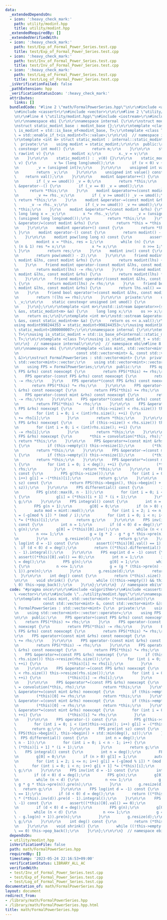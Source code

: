 ```yaml
---
data:
  _extendedDependsOn:
  - icon: ':heavy_check_mark:'
    path: utility/modint.hpp
    title: utility/modint.hpp
  _extendedRequiredBy: []
  _extendedVerifiedWith:
  - icon: ':heavy_check_mark:'
    path: test/Exp_of_Formal_Power_Series.test.cpp
    title: test/Exp_of_Formal_Power_Series.test.cpp
  - icon: ':heavy_check_mark:'
    path: test/Inv_of_Formal_Power_Series.test.cpp
    title: test/Inv_of_Formal_Power_Series.test.cpp
  - icon: ':heavy_check_mark:'
    path: test/Log_of_Formal_Power_Series.test.cpp
    title: test/Log_of_Formal_Power_Series.test.cpp
  _isVerificationFailed: false
  _pathExtension: hpp
  _verificationStatusIcon: ':heavy_check_mark:'
  attributes:
    links: []
  bundledCode: "#line 2 \"math/FormalPowerSeries.hpp\"\n\r\n#include <algorithm>\r\
    \n#include <cassert>\r\n#include <vector>\r\n\r\n#line 2 \"utility/modint.hpp\"\
    \n\r\n#line 4 \"utility/modint.hpp\"\n#include <iostream>\r\n#include <type_traits>\r\
    \n\r\nnamespace ebi {\r\n\r\nnamespace internal {\r\n\r\nstruct modint_base {};\r\
    \nstruct static_modint_base : modint_base {};\r\n\r\ntemplate <class T> using\
    \ is_modint = std::is_base_of<modint_base, T>;\r\ntemplate <class T> using is_modint_t\
    \ = std::enable_if_t<is_modint<T>::value>;\r\n\r\n}  // namespace internal\r\n\
    \r\ntemplate <int m> struct static_modint : internal::static_modint_base {\r\n\
    \  private:\r\n    using modint = static_modint;\r\n\r\n  public:\r\n    static\
    \ constexpr int mod() {\r\n        return m;\r\n    }\r\n\r\n    static modint\
    \ raw(int v) {\r\n        modint x;\r\n        x._v = v;\r\n        return x;\r\
    \n    }\r\n\r\n    static_modint() : _v(0) {}\r\n\r\n    static_modint(long long\
    \ v) {\r\n        v %= (long long)umod();\r\n        if (v < 0) v += (long long)umod();\r\
    \n        _v = (unsigned int)v;\r\n    }\r\n\r\n    unsigned int val() const {\r\
    \n        return _v;\r\n    }\r\n\r\n    unsigned int value() const {\r\n    \
    \    return val();\r\n    }\r\n\r\n    modint &operator++() {\r\n        _v++;\r\
    \n        if (_v == umod()) _v = 0;\r\n        return *this;\r\n    }\r\n    modint\
    \ &operator--() {\r\n        if (_v == 0) _v = umod();\r\n        _v--;\r\n  \
    \      return *this;\r\n    }\r\n    modint &operator+=(const modint &rhs) {\r\
    \n        _v += rhs._v;\r\n        if (_v >= umod()) _v -= umod();\r\n       \
    \ return *this;\r\n    }\r\n    modint &operator-=(const modint &rhs) {\r\n  \
    \      _v -= rhs._v;\r\n        if (_v >= umod()) _v += umod();\r\n        return\
    \ *this;\r\n    }\r\n    modint &operator*=(const modint &rhs) {\r\n        unsigned\
    \ long long x = _v;\r\n        x *= rhs._v;\r\n        _v = (unsigned int)(x %\
    \ (unsigned long long)umod());\r\n        return *this;\r\n    }\r\n    modint\
    \ &operator/=(const modint &rhs) {\r\n        return *this = *this * rhs.inv();\r\
    \n    }\r\n\r\n    modint operator+() const {\r\n        return *this;\r\n   \
    \ }\r\n    modint operator-() const {\r\n        return modint() - *this;\r\n\
    \    }\r\n\r\n    modint pow(long long n) const {\r\n        assert(0 <= n);\r\
    \n        modint x = *this, res = 1;\r\n        while (n) {\r\n            if\
    \ (n & 1) res *= x;\r\n            x *= x;\r\n            n >>= 1;\r\n       \
    \ }\r\n        return res;\r\n    }\r\n    modint inv() const {\r\n        assert(_v);\r\
    \n        return pow(umod() - 2);\r\n    }\r\n\r\n    friend modint operator+(const\
    \ modint &lhs, const modint &rhs) {\r\n        return modint(lhs) += rhs;\r\n\
    \    }\r\n    friend modint operator-(const modint &lhs, const modint &rhs) {\r\
    \n        return modint(lhs) -= rhs;\r\n    }\r\n    friend modint operator*(const\
    \ modint &lhs, const modint &rhs) {\r\n        return modint(lhs) *= rhs;\r\n\
    \    }\r\n\r\n    friend modint operator/(const modint &lhs, const modint &rhs)\
    \ {\r\n        return modint(lhs) /= rhs;\r\n    }\r\n    friend bool operator==(const\
    \ modint &lhs, const modint &rhs) {\r\n        return lhs.val() == rhs.val();\r\
    \n    }\r\n    friend bool operator!=(const modint &lhs, const modint &rhs) {\r\
    \n        return !(lhs == rhs);\r\n    }\r\n\r\n  private:\r\n    unsigned int\
    \ _v;\r\n\r\n    static constexpr unsigned int umod() {\r\n        return m;\r\
    \n    }\r\n};\r\n\r\ntemplate <int m>\r\nstd::istream &operator>>(std::istream\
    \ &os, static_modint<m> &a) {\r\n    long long x;\r\n    os >> x;\r\n    a = x;\r\
    \n    return os;\r\n}\r\ntemplate <int m>\r\nstd::ostream &operator<<(std::ostream\
    \ &os, const static_modint<m> &a) {\r\n    return os << a.val();\r\n}\r\n\r\n\
    using modint998244353 = static_modint<998244353>;\r\nusing modint1000000007 =\
    \ static_modint<1000000007>;\r\n\r\nnamespace internal {\r\n\r\ntemplate <class\
    \ T>\r\nusing is_static_modint = std::is_base_of<internal::static_modint_base,\
    \ T>;\r\n\r\ntemplate <class T>\r\nusing is_static_modint_t = std::enable_if_t<is_static_modint<T>::value>;\r\
    \n\r\n}  // namespace internal\r\n\r\n}  // namespace ebi\n#line 8 \"math/FormalPowerSeries.hpp\"\
    \n\r\nnamespace ebi {\r\n\r\ntemplate <class mint, std::vector<mint> (*convolution)(\r\
    \n                          const std::vector<mint> &, const std::vector<mint>\
    \ &)>\r\nstruct FormalPowerSeries : std::vector<mint> {\r\n  private:\r\n    using\
    \ std::vector<mint>::vector;\r\n    using std::vector<mint>::vector::operator=;\r\
    \n    using FPS = FormalPowerSeries;\r\n\r\n  public:\r\n    FPS operator+(const\
    \ FPS &rhs) const noexcept {\r\n        return FPS(*this) += rhs;\r\n    }\r\n\
    \    FPS operator-(const FPS &rhs) const noexcept {\r\n        return FPS(*this)\
    \ -= rhs;\r\n    }\r\n    FPS operator*(const FPS &rhs) const noexcept {\r\n \
    \       return FPS(*this) *= rhs;\r\n    }\r\n\r\n    FPS operator+(const mint\
    \ &rhs) const noexcept {\r\n        return FPS(*this) += rhs;\r\n    }\r\n\r\n\
    \    FPS operator-(const mint &rhs) const noexcept {\r\n        return FPS(*this)\
    \ -= rhs;\r\n    }\r\n\r\n    FPS operator*(const mint &rhs) const noexcept {\r\
    \n        return FPS(*this) *= rhs;\r\n    }\r\n\r\n    FPS &operator+=(const\
    \ FPS &rhs) noexcept {\r\n        if (this->size() < rhs.size()) this->resize(rhs.size());\r\
    \n        for (int i = 0; i < (int)rhs.size(); ++i) {\r\n            (*this)[i]\
    \ += rhs[i];\r\n        }\r\n        return *this;\r\n    }\r\n\r\n    FPS &operator-=(const\
    \ FPS &rhs) noexcept {\r\n        if (this->size() < rhs.size()) this->resize(rhs.size());\r\
    \n        for (int i = 0; i < (int)rhs.size(); ++i) {\r\n            (*this)[i]\
    \ -= rhs[i];\r\n        }\r\n        return *this;\r\n    }\r\n\r\n    FPS &operator*=(const\
    \ FPS &rhs) noexcept {\r\n        *this = convolution(*this, rhs);\r\n       \
    \ return *this;\r\n    }\r\n\r\n    FPS &operator+=(const mint &rhs) noexcept\
    \ {\r\n        if (this->empty()) this->resize(1);\r\n        (*this)[0] += rhs;\r\
    \n        return *this;\r\n    }\r\n\r\n    FPS &operator-=(const mint &rhs) noexcept\
    \ {\r\n        if (this->empty()) this->resize(1);\r\n        (*this)[0] -= rhs;\r\
    \n        return *this;\r\n    }\r\n\r\n    FPS &operator*=(const mint &rhs) noexcept\
    \ {\r\n        for (int i = 0; i < deg(); ++i) {\r\n            (*this)[i] *=\
    \ rhs;\r\n        }\r\n        return *this;\r\n    }\r\n\r\n    FPS operator-()\
    \ const {\r\n        FPS g(this->size());\r\n        for (int i = 0; i < (int)this->size();\
    \ i++) g[i] = -(*this)[i];\r\n        return g;\r\n    }\r\n\r\n    FPS pre(int\
    \ sz) const {\r\n        return FPS(this->begin(), this->begin() + std::min(deg(),\
    \ sz));\r\n    }\r\n\r\n    FPS differential() const {\r\n        int n = deg();\r\
    \n        FPS g(std::max(0, n - 1));\r\n        for (int i = 0; i < n - 1; i++)\
    \ {\r\n            g[i] = (*this)[i + 1] * (i + 1);\r\n        }\r\n        return\
    \ g;\r\n    }\r\n\r\n    FPS integral() const {\r\n        int n = deg();\r\n\
    \        FPS g(n + 1);\r\n        g[0] = 0;\r\n        if (n > 0) g[1] = 1;\r\n\
    \        auto mod = mint::mod();\r\n        for (int i = 2; i <= n; i++) g[i]\
    \ = (-g[mod % i]) * (mod / i);\r\n        for (int i = 0; i < n; i++) g[i + 1]\
    \ *= (*this)[i];\r\n        return g;\r\n    }\r\n\r\n    FPS inv(int d = -1)\
    \ const {\r\n        int n = 1;\r\n        if (d < 0) d = deg();\r\n        FPS\
    \ g(n);\r\n        g[0] = (*this)[0].inv();\r\n        while (n < d) {\r\n   \
    \         n <<= 1;\r\n            g = (g * 2 - g * g * this->pre(n)).pre(n);\r\
    \n        }\r\n        g.resize(d);\r\n        return g;\r\n    }\r\n\r\n    FPS\
    \ log(int d = -1) const {\r\n        assert((*this)[0].val() == 1);\r\n      \
    \  if (d < 0) d = deg();\r\n        return ((*this).differential() * (*this).inv(d)).pre(d\
    \ - 1).integral();\r\n    }\r\n\r\n    FPS exp(int d = -1) const {\r\n       \
    \ assert((*this)[0].val() == 0);\r\n        int n = 1;\r\n        if (d < 0) d\
    \ = deg();\r\n        FPS g(n);\r\n        g[0] = 1;\r\n        while (n < d)\
    \ {\r\n            n <<= 1;\r\n            g = (g * (this->pre(n) - g.log(n) +\
    \ 1)).pre(n);\r\n        }\r\n        g.resize(d);\r\n        return g;\r\n  \
    \  }\r\n\r\n    int deg() const {\r\n        return (*this).size();\r\n    }\r\
    \n\r\n    void shrink() {\r\n        while ((!this->empty()) && this->back() ==\
    \ 0) this->pop_back();\r\n    }\r\n};\r\n\r\n}  // namespace ebi\n"
  code: "#pragma once\r\n\r\n#include <algorithm>\r\n#include <cassert>\r\n#include\
    \ <vector>\r\n\r\n#include \"../utility/modint.hpp\"\r\n\r\nnamespace ebi {\r\n\
    \r\ntemplate <class mint, std::vector<mint> (*convolution)(\r\n              \
    \            const std::vector<mint> &, const std::vector<mint> &)>\r\nstruct\
    \ FormalPowerSeries : std::vector<mint> {\r\n  private:\r\n    using std::vector<mint>::vector;\r\
    \n    using std::vector<mint>::vector::operator=;\r\n    using FPS = FormalPowerSeries;\r\
    \n\r\n  public:\r\n    FPS operator+(const FPS &rhs) const noexcept {\r\n    \
    \    return FPS(*this) += rhs;\r\n    }\r\n    FPS operator-(const FPS &rhs) const\
    \ noexcept {\r\n        return FPS(*this) -= rhs;\r\n    }\r\n    FPS operator*(const\
    \ FPS &rhs) const noexcept {\r\n        return FPS(*this) *= rhs;\r\n    }\r\n\
    \r\n    FPS operator+(const mint &rhs) const noexcept {\r\n        return FPS(*this)\
    \ += rhs;\r\n    }\r\n\r\n    FPS operator-(const mint &rhs) const noexcept {\r\
    \n        return FPS(*this) -= rhs;\r\n    }\r\n\r\n    FPS operator*(const mint\
    \ &rhs) const noexcept {\r\n        return FPS(*this) *= rhs;\r\n    }\r\n\r\n\
    \    FPS &operator+=(const FPS &rhs) noexcept {\r\n        if (this->size() <\
    \ rhs.size()) this->resize(rhs.size());\r\n        for (int i = 0; i < (int)rhs.size();\
    \ ++i) {\r\n            (*this)[i] += rhs[i];\r\n        }\r\n        return *this;\r\
    \n    }\r\n\r\n    FPS &operator-=(const FPS &rhs) noexcept {\r\n        if (this->size()\
    \ < rhs.size()) this->resize(rhs.size());\r\n        for (int i = 0; i < (int)rhs.size();\
    \ ++i) {\r\n            (*this)[i] -= rhs[i];\r\n        }\r\n        return *this;\r\
    \n    }\r\n\r\n    FPS &operator*=(const FPS &rhs) noexcept {\r\n        *this\
    \ = convolution(*this, rhs);\r\n        return *this;\r\n    }\r\n\r\n    FPS\
    \ &operator+=(const mint &rhs) noexcept {\r\n        if (this->empty()) this->resize(1);\r\
    \n        (*this)[0] += rhs;\r\n        return *this;\r\n    }\r\n\r\n    FPS\
    \ &operator-=(const mint &rhs) noexcept {\r\n        if (this->empty()) this->resize(1);\r\
    \n        (*this)[0] -= rhs;\r\n        return *this;\r\n    }\r\n\r\n    FPS\
    \ &operator*=(const mint &rhs) noexcept {\r\n        for (int i = 0; i < deg();\
    \ ++i) {\r\n            (*this)[i] *= rhs;\r\n        }\r\n        return *this;\r\
    \n    }\r\n\r\n    FPS operator-() const {\r\n        FPS g(this->size());\r\n\
    \        for (int i = 0; i < (int)this->size(); i++) g[i] = -(*this)[i];\r\n \
    \       return g;\r\n    }\r\n\r\n    FPS pre(int sz) const {\r\n        return\
    \ FPS(this->begin(), this->begin() + std::min(deg(), sz));\r\n    }\r\n\r\n  \
    \  FPS differential() const {\r\n        int n = deg();\r\n        FPS g(std::max(0,\
    \ n - 1));\r\n        for (int i = 0; i < n - 1; i++) {\r\n            g[i] =\
    \ (*this)[i + 1] * (i + 1);\r\n        }\r\n        return g;\r\n    }\r\n\r\n\
    \    FPS integral() const {\r\n        int n = deg();\r\n        FPS g(n + 1);\r\
    \n        g[0] = 0;\r\n        if (n > 0) g[1] = 1;\r\n        auto mod = mint::mod();\r\
    \n        for (int i = 2; i <= n; i++) g[i] = (-g[mod % i]) * (mod / i);\r\n \
    \       for (int i = 0; i < n; i++) g[i + 1] *= (*this)[i];\r\n        return\
    \ g;\r\n    }\r\n\r\n    FPS inv(int d = -1) const {\r\n        int n = 1;\r\n\
    \        if (d < 0) d = deg();\r\n        FPS g(n);\r\n        g[0] = (*this)[0].inv();\r\
    \n        while (n < d) {\r\n            n <<= 1;\r\n            g = (g * 2 -\
    \ g * g * this->pre(n)).pre(n);\r\n        }\r\n        g.resize(d);\r\n     \
    \   return g;\r\n    }\r\n\r\n    FPS log(int d = -1) const {\r\n        assert((*this)[0].val()\
    \ == 1);\r\n        if (d < 0) d = deg();\r\n        return ((*this).differential()\
    \ * (*this).inv(d)).pre(d - 1).integral();\r\n    }\r\n\r\n    FPS exp(int d =\
    \ -1) const {\r\n        assert((*this)[0].val() == 0);\r\n        int n = 1;\r\
    \n        if (d < 0) d = deg();\r\n        FPS g(n);\r\n        g[0] = 1;\r\n\
    \        while (n < d) {\r\n            n <<= 1;\r\n            g = (g * (this->pre(n)\
    \ - g.log(n) + 1)).pre(n);\r\n        }\r\n        g.resize(d);\r\n        return\
    \ g;\r\n    }\r\n\r\n    int deg() const {\r\n        return (*this).size();\r\
    \n    }\r\n\r\n    void shrink() {\r\n        while ((!this->empty()) && this->back()\
    \ == 0) this->pop_back();\r\n    }\r\n};\r\n\r\n}  // namespace ebi"
  dependsOn:
  - utility/modint.hpp
  isVerificationFile: false
  path: math/FormalPowerSeries.hpp
  requiredBy: []
  timestamp: '2023-05-24 22:16:53+09:00'
  verificationStatus: LIBRARY_ALL_AC
  verifiedWith:
  - test/Inv_of_Formal_Power_Series.test.cpp
  - test/Exp_of_Formal_Power_Series.test.cpp
  - test/Log_of_Formal_Power_Series.test.cpp
documentation_of: math/FormalPowerSeries.hpp
layout: document
redirect_from:
- /library/math/FormalPowerSeries.hpp
- /library/math/FormalPowerSeries.hpp.html
title: math/FormalPowerSeries.hpp
---
```

